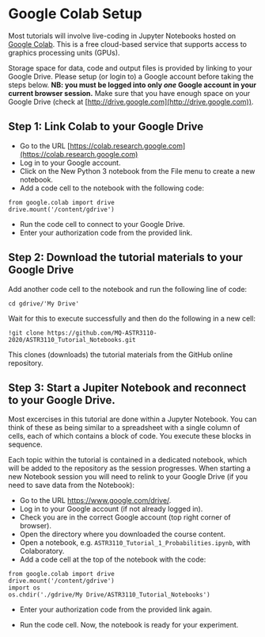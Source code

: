 # Google Colab Setup

Most tutorials will involve live-coding in Jupyter Notebooks hosted on
[Google
Colab](https://colab.google.com/). This
is a free cloud-based service that supports access to graphics
processing units (GPUs).

Storage space for data, code and output files is provided by linking
to your Google Drive. Please setup (or login to) a Google account
before taking the steps below. **NB: you must be logged into only
*one* Google account in your current browser session.** Make sure that
you have enough space on your Google Drive (check at
[http://drive.google.com](http://drive.google.com)).

## Step 1: Link Colab to your Google Drive

 * Go to the URL [https://colab.research.google.com](https://colab.research.google.com)
 * Log in to your Google account. 
 * Click on the New Python 3 notebook from the File menu to create a new notebook.
 * Add a code cell to the notebook with the following code:

```
from google.colab import drive
drive.mount('/content/gdrive')
```

 * Run the code cell to connect to your Google Drive.
 * Enter your authorization code from the provided link.

## Step 2: Download the tutorial materials to your Google Drive

Add another code cell to the notebook and run the following line of code:

```
cd gdrive/'My Drive'
```

Wait for this to execute successfully and then do the following in a
new cell:

```
!git clone https://github.com/MQ-ASTR3110-2020/ASTR3110_Tutorial_Notebooks.git
```

This clones (downloads) the tutorial materials from the GitHub online
repository. 

## Step 3: Start a Jupiter Notebook and reconnect to your Google Drive.

Most excercises in this tutorial are done within a Jupyter
Notebook. You can think of these as being similar to a spreadsheet
with a single column of cells, each of which contains a block of
code. You execute these blocks in sequence.

Each topic within the tutorial is contained in a dedicated notebook,
which will be added to the repository as the session progresses. When
starting a new Notebook session you will need to relink to your Google
Drive (if you need to save data from the Notebook):

 * Go to the URL https://www.google.com/drive/.
 * Log in to your Google account (if not already logged in).
 * Check you are in the correct Google account (top right corner of browser).
 * Open the directory where you downloaded the course content.
 * Open a notebook, e.g. ```ASTR3110_Tutorial_1_Probabilities.ipynb```, with Colaboratory.
 * Add a code cell at the top of the notebook with the code:
 
```
from google.colab import drive
drive.mount('/content/gdrive')
import os
os.chdir('./gdrive/My Drive/ASTR3110_Tutorial_Notebooks')
```
 * Enter your authorization code from the provided link again.

 * Run the code cell. Now, the notebook is ready for your experiment.

